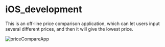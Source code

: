 # iOS_development
This is an off-line price comparison application, which can let users input several different prices, and then it will
give the lowest price.

![priceCompareApp](https://cloud.githubusercontent.com/assets/17036821/22220294/1c515934-e17c-11e6-88dd-1a0374601676.png)
